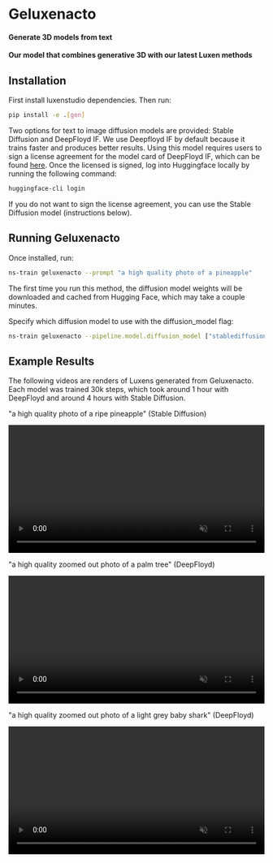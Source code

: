 # Geluxenacto

<h4>Generate 3D models from text</h4>

**Our model that combines generative 3D with our latest Luxen methods**

## Installation

First install luxenstudio dependencies. Then run:

```bash
pip install -e .[gen]
```

Two options for text to image diffusion models are provided: Stable Diffusion and DeepFloyd IF.
We use Deepfloyd IF by default because it trains faster and produces better results. Using this model requires users to sign a license agreement for the model card of DeepFloyd IF, which can be found [here](https://huggingface.co/DeepFloyd/IF-I-XL-v1.0). Once the licensed is signed, log into Huggingface locally by running the following command:

```bash
huggingface-cli login
```

If you do not want to sign the license agreement, you can use the Stable Diffusion model (instructions below).

## Running Geluxenacto

Once installed, run:

```bash
ns-train geluxenacto --prompt "a high quality photo of a pineapple"
```

The first time you run this method, the diffusion model weights will be downloaded and cached
from Hugging Face, which may take a couple minutes.

Specify which diffusion model to use with the diffusion_model flag:

```bash
ns-train geluxenacto --pipeline.model.diffusion_model ["stablediffusion", "deepfloyd"]
```

## Example Results

The following videos are renders of Luxens generated from Geluxenacto. Each model was trained 30k steps, which took around 1 hour with DeepFloyd
and around 4 hours with Stable Diffusion.

"a high quality photo of a ripe pineapple" (Stable Diffusion)

<video id="idu" muted autoplay playsinline loop controls width="100%">
    <source id="mp4" src="https://user-images.githubusercontent.com/19509183/246646597-407ff7c8-7106-4835-acf3-c2f8188bbd1d.mp4" type="video/mp4">
</video>

"a high quality zoomed out photo of a palm tree" (DeepFloyd)

<video id="idu" muted autoplay playsinline loop controls width="100%">
    <source id="mp4" src="https://user-images.githubusercontent.com/19509183/246646594-05ffebce-a3d6-43af-9f11-e04ce2ce3237.mp4" type="video/mp4">
</video>

"a high quality zoomed out photo of a light grey baby shark" (DeepFloyd)

<video id="idu" muted autoplay playsinline loop controls width="100%">
    <source id="mp4" src="https://user-images.githubusercontent.com/19509183/246646599-b1f5b7c5-dd96-48b4-8db0-960632e7798b.mp4" type="video/mp4">
</video>
